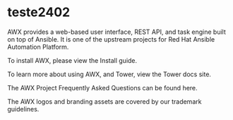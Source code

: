 # teste2402

AWX provides a web-based user interface, REST API, and task engine built on top of Ansible. It is one of the upstream projects for Red Hat Ansible Automation Platform.

To install AWX, please view the Install guide.

To learn more about using AWX, and Tower, view the Tower docs site.

The AWX Project Frequently Asked Questions can be found here.

The AWX logos and branding assets are covered by our trademark guidelines.
